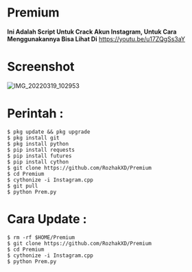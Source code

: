 # Premium

**Ini Adalah Script Untuk Crack Akun Instagram, Untuk Cara Menggunakannya Bisa Lihat Di** https://youtu.be/u17ZQgSs3aY

# Screenshot
![IMG_20220319_102953](https://user-images.githubusercontent.com/65714340/159227410-afdbb075-da8a-4c12-ae28-64efc6e1c22b.jpg)

# Perintah :
    $ pkg update && pkg upgrade
    $ pkg install git
    $ pkg install python
    $ pip install requests
    $ pip install futures
    $ pip install cython
    $ git clone https://github.com/RozhakXD/Premium
    $ cd Premium
    $ cythonize -i Instagram.cpp
    $ git pull
    $ python Prem.py
# Cara Update :
    $ rm -rf $HOME/Premium
    $ git clone https://github.com/RozhakXD/Premium
    $ cd Premium
    $ cythonize -i Instagram.cpp
    $ python Prem.py
